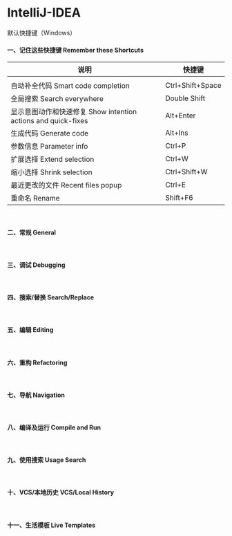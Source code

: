 # IntelliJ-IDEA
默认快捷键（Windows）
<br>
#### 一、记住这些快捷键 Remember these Shortcuts
|说明|快捷键|
|----|-----|
|<font> </font>|<font size="3"></font>|
|<font>自动补全代码 Smart code completion</font>|<font size="3">Ctrl+Shift+Space</font>|
|<font>全局搜索 Search everywhere</font>|<font size="3">Double Shift</font>|
|<font>显示意图动作和快速修复 Show intention actions and quick-fixes</font>|<font size="3">Alt+Enter</font>|
|<font>生成代码 Generate code</font>|<font size="3">Alt+Ins</font>|
|<font>参数信息 Parameter info</font>|<font size="3">Ctrl+P</font>|
|<font>扩展选择 Extend selection</font>|<font size="3">Ctrl+W</font>|
|<font>缩小选择 Shrink selection</font>|<font size="3">Ctrl+Shift+W</font>|
|<font>最近更改的文件 Recent files popup</font>|<font size="3">Ctrl+E</font>|
|<font>重命名 Rename</font>|<font size="3">Shift+F6</font>|
<br>

#### 二、常规 General

<br>

#### 三、调试 Debugging

<br>

#### 四、搜索/替换 Search/Replace

<br>

#### 五、编辑 Editing

<br>

#### 六、重构 Refactoring

<br>

#### 七、导航 Navigation

<br>

#### 八、编译及运行 Compile and Run

<br>

#### 九、使用搜索 Usage Search

<br>

#### 十、VCS/本地历史 VCS/Local History

<br>

#### 十一、生活模板 Live Templates

<br>
